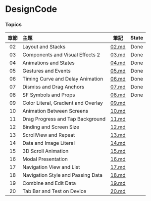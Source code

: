 # DesignCode

### Topics

| 章節 | 主題 | 筆記 | State |
| :--------: | :-----  | :----: | :----: |
| 02 | Layout and Stacks | [02.md](Chapters/02.md) | Done |
| 03 | Components and Visual Effects 2 | [03.md](Chapters/03.md) | Done |
| 04 | Animations and States | [04.md](Chapters/04.md) | Done |
| 05 | Gestures and Events | [05.md](Chapters/05.md) | Done |
| 06 | Timing Curve and Delay Animation | [06.md](Chapters/06.md) | Done |
| 07 | Dismiss and Drag Anchors | [07.md](Chapters/07.md) | Done |
| 08 | SF Symbols and Props | [08.md](Chapters/08.md) | Done |
| 09 | Color Literal, Gradient and Overlay | [09.md](Chapters/09.md) |  |
| 10 | Animation Between Screens | [10.md](Chapters/10.md) |  |
| 11 | Drag Progress and Tap Background | [11.md](Chapters/11.md) |  |
| 12 | Binding and Screen Size | [12.md](Chapters/12.md) |  |
| 13 | ScrollView and Repeat | [13.md](Chapters/13.md) |  |
| 14 | Data and Image Literal| [14.md](Chapters/14.md) |  |
| 15 | 3D Scroll Animation | [15.md](Chapters/15.md) |  |
| 16 | Modal Presentation | [16.md](Chapters/16.md) |  |
| 17 | Navigation View and List | [17.md](Chapters/17.md) |  |
| 18 | Navigation Style and Passing Data | [18.md](Chapters/18.md) |  |
| 19 | Combine and Edit Data | [19.md](Chapters/19.md) |  |
| 20 | Tab Bar and Test on Device | [20.md](Chapters/20.md) |  |
